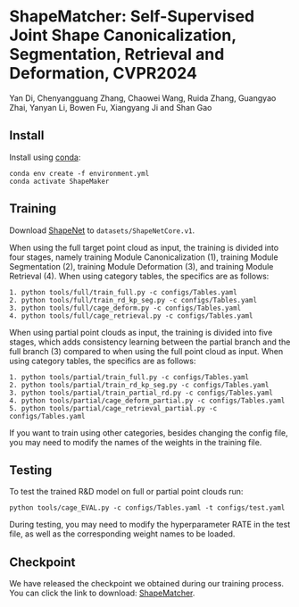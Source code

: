 # ShapeMatcher: Self-Supervised Joint Shape Canonicalization, Segmentation, Retrieval and Deformation, CVPR2024
Yan Di, Chenyangguang Zhang, Chaowei Wang, Ruida Zhang, Guangyao Zhai, Yanyan Li, Bowen Fu, Xiangyang Ji and Shan Gao

## Install

Install using [conda](https://docs.conda.io/en/latest/):
```
conda env create -f environment.yml 
conda activate ShapeMaker
```

## Training
Download [ShapeNet](https://shapenet.org/download/shapenetcore) to `datasets/ShapeNetCore.v1`.

When using the full target point cloud as input, the training is divided into four stages, namely training Module Canonicalization (1), training Module Segmentation (2), training Module Deformation (3), and training Module Retrieval (4). When using category tables, the specifics are as follows:
```
1. python tools/full/train_full.py -c configs/Tables.yaml
2. python tools/full/train_rd_kp_seg.py -c configs/Tables.yaml
3. python tools/full/cage_deform.py -c configs/Tables.yaml
4. python tools/full/cage_retrieval.py -c configs/Tables.yaml
```

When using partial point clouds as input, the training is divided into five stages, which adds consistency learning between the partial branch and the full branch (3) compared to when using the full point cloud as input. When using category tables, the specifics are as follows:
```
1. python tools/partial/train_full.py -c configs/Tables.yaml
2. python tools/partial/train_rd_kp_seg.py -c configs/Tables.yaml
3. python tools/partial/train_partial_rd.py -c configs/Tables.yaml
4. python tools/partial/cage_deform_partial.py -c configs/Tables.yaml
5. python tools/partial/cage_retrieval_partial.py -c configs/Tables.yaml
```
If you want to train using other categories, besides changing the config file, you may need to modify the names of the weights in the training file.

## Testing
To test the trained R&D model on full or partial point clouds run:
```
python tools/cage_EVAL.py -c configs/Tables.yaml -t configs/test.yaml 
```
During testing, you may need to modify the hyperparameter RATE in the test file, as well as the corresponding weight names to be loaded.

## Checkpoint
We have released the checkpoint we obtained during our training process. You can click the link to download: [ShapeMatcher](https://drive.google.com/drive/folders/1JcYgRoZq2QyTYLw0JQY_UseelfzenukJ?usp=drive_link).

